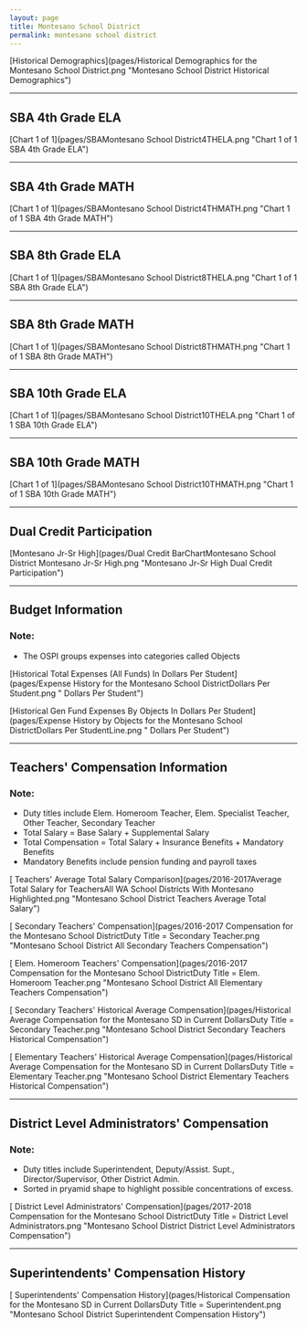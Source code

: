 ```yaml
---
layout: page
title: Montesano School District
permalink: montesano school district
---
```



[Historical Demographics](pages/Historical Demographics for the Montesano School District.png "Montesano School District Historical Demographics")

___

## SBA 4th Grade ELA

[Chart 1 of 1](pages/SBAMontesano School District4THELA.png "Chart 1 of 1 SBA 4th Grade ELA")


___

## SBA 4th Grade MATH

[Chart 1 of 1](pages/SBAMontesano School District4THMATH.png "Chart 1 of 1 SBA 4th Grade MATH")


___

## SBA 8th Grade ELA

[Chart 1 of 1](pages/SBAMontesano School District8THELA.png "Chart 1 of 1 SBA 8th Grade ELA")


___

## SBA 8th Grade MATH

[Chart 1 of 1](pages/SBAMontesano School District8THMATH.png "Chart 1 of 1 SBA 8th Grade MATH")


___

## SBA 10th Grade ELA

[Chart 1 of 1](pages/SBAMontesano School District10THELA.png "Chart 1 of 1 SBA 10th Grade ELA")


___

## SBA 10th Grade MATH

[Chart 1 of 1](pages/SBAMontesano School District10THMATH.png "Chart 1 of 1 SBA 10th Grade MATH")


___

## Dual Credit Participation

[Montesano Jr-Sr High](pages/Dual Credit BarChartMontesano School District Montesano Jr-Sr High.png "Montesano Jr-Sr High Dual Credit Participation")


___

## Budget Information
### Note:
- The OSPI groups expenses into categories called Objects

[Historical Total Expenses (All Funds) In Dollars Per Student](pages/Expense History for the Montesano School DistrictDollars Per Student.png " Dollars Per Student")

[Historical Gen Fund Expenses By Objects In Dollars Per Student](pages/Expense History by Objects for the Montesano School DistrictDollars Per StudentLine.png " Dollars Per Student")


___

## Teachers' Compensation Information
### Note:
- Duty titles include Elem. Homeroom Teacher, Elem. Specialist Teacher, Other Teacher, Secondary Teacher
- Total Salary = Base Salary + Supplemental Salary
- Total Compensation = Total Salary + Insurance Benefits + Mandatory Benefits
- Mandatory Benefits include pension funding and payroll taxes

[ Teachers' Average Total Salary Comparison](pages/2016-2017Average Total Salary for TeachersAll WA School Districts With Montesano Highlighted.png "Montesano School District Teachers Average Total Salary")

[ Secondary Teachers' Compensation](pages/2016-2017 Compensation for the Montesano School DistrictDuty Title = Secondary Teacher.png "Montesano School District All Secondary Teachers Compensation")

[ Elem. Homeroom Teachers' Compensation](pages/2016-2017 Compensation for the Montesano School DistrictDuty Title = Elem. Homeroom Teacher.png "Montesano School District All Elementary Teachers Compensation")

[ Secondary Teachers' Historical Average Compensation](pages/Historical Average Compensation for the Montesano SD in Current DollarsDuty Title = Secondary Teacher.png "Montesano School District Secondary Teachers Historical Compensation")

[ Elementary Teachers' Historical Average Compensation](pages/Historical Average Compensation for the Montesano SD in Current DollarsDuty Title = Elementary Teacher.png "Montesano School District Elementary Teachers Historical Compensation")


___

## District Level Administrators' Compensation

### Note:
- Duty titles include Superintendent, Deputy/Assist. Supt., Director/Supervisor, Other District Admin.
- Sorted in pryamid shape to highlight possible concentrations of excess.

[ District Level Administrators' Compensation](pages/2017-2018 Compensation for the Montesano School DistrictDuty Title = District Level Administrators.png "Montesano School District District Level Administrators Compensation")


___

## Superintendents' Compensation History

[ Superintendents' Compensation History](pages/Historical Compensation for the Montesano SD in Current DollarsDuty Title = Superintendent.png "Montesano School District Superintendent Compensation History")

